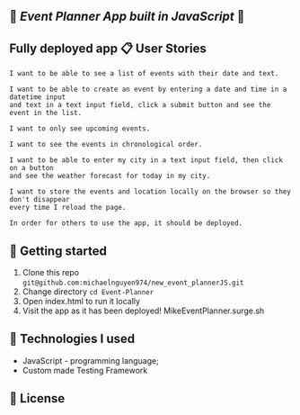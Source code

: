:calendar: *Event Planner App built in JavaScript* :calendar:
------
Fully deployed app 
:clipboard: User Stories
------

```
I want to be able to see a list of events with their date and text.
```
```
I want to be able to create an event by entering a date and time in a datetime input  
and text in a text input field, click a submit button and see the event in the list.
```
```
I want to only see upcoming events.
```
```
I want to see the events in chronological order.
```
```
I want to be able to enter my city in a text input field, then click on a button  
and see the weather forecast for today in my city.
```
```
I want to store the events and location locally on the browser so they don't disappear  
every time I reload the page.
```
```
In order for others to use the app, it should be deployed.
```

:memo: Getting started
------

1. Clone this repo `git@github.com:michaelnguyen974/new_event_plannerJS.git`
2. Change directory `cd Event-Planner`
3. Open index.html to run it locally
4. Visit the app as it has been deployed! MikeEventPlanner.surge.sh 

:construction: Technologies I used
-----
* JavaScript - programming language;
* Custom made Testing Framework 

## :scroll: License

[website]: https://www.linkedin.com/in/michael-nguyen-71101610a/
